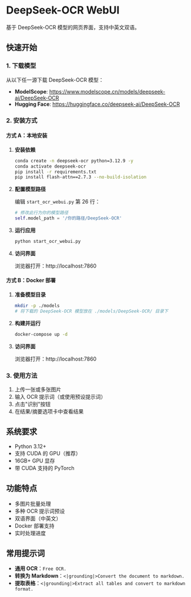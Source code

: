 # DeepSeek-OCR WebUI

基于 DeepSeek-OCR 模型的网页界面，支持中英文双语。

## 快速开始

### 1. 下载模型

从以下任一源下载 DeepSeek-OCR 模型：
- **ModelScope**: https://www.modelscope.cn/models/deepseek-ai/DeepSeek-OCR
- **Hugging Face**: https://huggingface.co/deepseek-ai/DeepSeek-OCR

### 2. 安装方式

#### 方式 A：本地安装

1. **安装依赖**
   ```bash
   conda create -n deepseek-ocr python=3.12.9 -y
   conda activate deepseek-ocr
   pip install -r requirements.txt
   pip install flash-attn==2.7.3 --no-build-isolation
   ```

2. **配置模型路径**
   
   编辑 `start_ocr_webui.py` 第 26 行：
   ```python
   # 修改此行为你的模型路径
   self.model_path = '/你的路径/DeepSeek-OCR'
   ```

3. **运行应用**
   ```bash
   python start_ocr_webui.py
   ```

4. **访问界面**
   
   浏览器打开：http://localhost:7860

#### 方式 B：Docker 部署

1. **准备模型目录**
   ```bash
   mkdir -p ./models
   # 将下载的 DeepSeek-OCR 模型放在 ./models/DeepSeek-OCR/ 目录下
   ```

2. **构建并运行**
   ```bash
   docker-compose up -d
   ```

3. **访问界面**
   
   浏览器打开：http://localhost:7860

### 3. 使用方法

1. 上传一张或多张图片
2. 输入 OCR 提示词（或使用预设提示词）
3. 点击"识别"按钮
4. 在结果/摘要选项卡中查看结果

## 系统要求

- Python 3.12+
- 支持 CUDA 的 GPU（推荐）
- 16GB+ GPU 显存
- 带 CUDA 支持的 PyTorch

## 功能特点

- 多图片批量处理
- 多种 OCR 提示词预设
- 双语界面（中英文）
- Docker 部署支持
- 实时处理进度

## 常用提示词

- **通用 OCR**：`Free OCR.`
- **转换为 Markdown**：`<|grounding|>Convert the document to markdown.`
- **提取表格**：`<|grounding|>Extract all tables and convert to markdown format.`